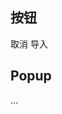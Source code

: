 <h2>按钮</h2>

<u-linear-layout>
    <u-button>取消</u-button>
    <u-button color="primary">导入</u-button>
</u-linear-layout>

<h2>Popup</h2>

<u-linear-layout>
...
</u-linear-layout>